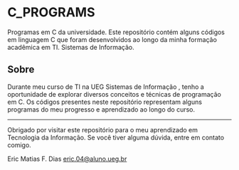 # C_PROGRAMS
Programas em C da universidade. 
Este repositório contém alguns códigos em linguagem C que foram desenvolvidos ao longo da minha formação acadêmica em TI. Sistemas de Informação.

## Sobre

Durante meu curso de TI na UEG Sistemas de Informação , tenho a oportunidade de explorar diversos conceitos e técnicas de programação em C. Os códigos presentes neste repositório representam alguns programas do meu progresso e aprendizado ao longo do curso.

---

Obrigado por visitar este repositório  para o meu aprendizado em Tecnologia da Informação. Se você tiver alguma dúvida, entre em contato comigo.

Eric Matias F. Dias
eric.04@aluno.ueg.br
